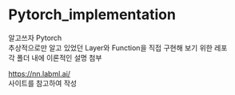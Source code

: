 # Pytorch_implementation
알고쓰자 Pytorch  
추상적으로만 알고 있었던 Layer와 Function을 직접 구현해 보기 위한 레포  
각 폴더 내에 이론적인 설명 첨부


https://nn.labml.ai/  
사이트를 참고하여 작성